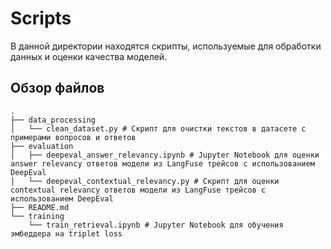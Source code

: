 # Scripts

В данной директории находятся скрипты, используемые для обработки данных и оценки качества моделей.

## Обзор файлов
```
.
├── data_processing
│   └── clean_dataset.py # Скрипт для очистки текстов в датасете с примерами вопросов и ответов
├── evaluation
│   ├── deepeval_answer_relevancy.ipynb # Jupyter Notebook для оценки answer relevancy ответов модели из LangFuse трейсов с использованием DeepEval
│   └── deepeval_contextual_relevancy.py # Скрипт для оценки contextual relevancy ответов модели из LangFuse трейсов с использованием DeepEval
├── README.md
└── training
    └── train_retrieval.ipynb # Jupyter Notebook для обучения эмбеддера на triplet loss
```
